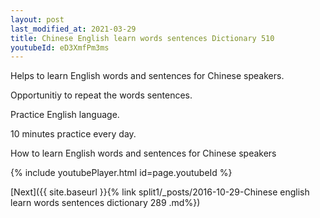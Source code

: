 ```yaml
---
layout: post
last_modified_at: 2021-03-29
title: Chinese English learn words sentences Dictionary 510 
youtubeId: eD3XmfPm3ms
---
```

 
 
Helps to learn English words and sentences for Chinese speakers.

Opportunitiy to repeat the words sentences. 

Practice English language. 
 
10 minutes practice every day. 
 
How to learn English words and sentences for Chinese speakers 
 
{% include youtubePlayer.html id=page.youtubeId %}
 
 
[Next]({{ site.baseurl }}{% link  split1/_posts/2016-10-29-Chinese english learn words sentences dictionary 289 .md%})
 

